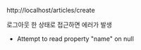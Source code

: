 http://localhost/articles/create

로그아웃 한 상태로 접근하면 에러가 발생

* Attempt to read property "name" on null



